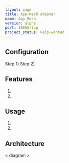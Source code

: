 ```yaml
---
layout: page
title: App-Mesh Adapter
name: App-Mesh
version: alpha
port: 10005/tcp
project_status: Help-wanted
---
```


## Configuration
Step 1)
Step 2)

## Features
1. 
2. 

## Usage
1. 
2. 

## Architecture
< diagram >